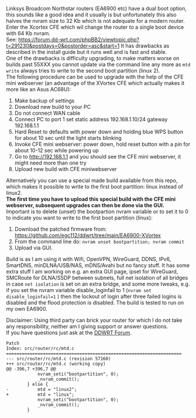 Linksys Broadcom Northstar routers (EA6900 etc) have a dual boot option, this sounds like a good idea and it usually is but unfortunately this also halves the nvram size to 32 Kb which is not adequate for a modern router.  
Enter the Xcortex CFE which wil change the router to a single boot device with 64 Kb nvram.   
See: https://forum.dd-wrt.com/phpBB2/viewtopic.php?t=291230&postdays=0&postorder=asc&start=1 It has drawbacks as described in the install guide but it runs well and is fast and stable.  
One of the drawbacks is difficulty upgrading, to make matters worse on builds past 55XXX you cannot update via the command line any more as `mtd write` always tries to write to the second boot partition (linux 2).  
The following procedure can be used to upgrade with the help of the CFE mini webserver (an advantage of the XVortex CFE which actually makes it more like an Asus AC68U):  
1.	Make backup of settings  
2.	Download new build to your PC  
3.	Do not connect WAN cable  
4.	Connect PC to port 1 set static address 192.168.1.10/24 gateway 192.168.1.1  
5.	Hard Reset to defaults with power down  and holding blue WPS button for about 10 sec until the light starts blinking 
6.	Invoke CFE mini webserver: power down, hold reset button with a pin for about 10-12 sec while powering up  
7.	Go to http://192.168.1.1 and you should see the CFE mini webserver, it might need more than one try  
8.	Upload new build with CFE miniwebserver

Alternatively you can use a special made build available from this repo, which makes it possible to write to the first boot partition: linux instead of linux2.  
**The first time you have to upload this special build with the CFE mini webserver, subsequent upgrades can then be done via the GUI.**  
Important is to delete (unset) the bootpartion nvram variable or to set it to 0 to indicate you want to write to the first boot partition (linux): 
1. Download the patched firmware from: https://github.com/egc112/ddwrt/tree/main/EA6900-XVortex  
2. From the command line do: `nvram unset bootpartition; nvram commit`  
3. Upload via GUI.  
  
Build is as I am using it with Wifi, OpenVPN, WireGuard, DDNS, IPv6, SmartDNS, minDLNA/USB/NAS, mDNS/Avahi but no fancy stuff.
It has some extra stuff I am working on e.g. an extra GUI page, ipset for WireGuard, SMCRoute for DLNA/SSDP between subnets, full net isolation of all bridges in case `net isolation` is set on an extra bridge, and some more tweaks, e.g. if you set the nvram variable disable_loginfail to 1 (`nvram set disable_loginfail=1` ) then the lockout of login after three failed logins is disabled and the flood protection is disabled.
The build is tested to run on my own EA6900.  

Disclaimer: Using third party can brick your router for which I do not take any responsibility, neither am I giving support or answer questions.  
If you have questions just ask at the [DDWRT Forum](https://forum.dd-wrt.com/phpBB2/index.php).  
  
```
Patch
Index: src/router/rc/mtd.c
===================================================================
--- src/router/rc/mtd.c	(revision 57160)
+++ src/router/rc/mtd.c	(working copy)
@@ -396,7 +396,7 @@
 			nvram_seti("bootpartition", 0);
 			_nvram_commit();
 		} else {
-			mtd = "linux2";
+			mtd = "linux";
 			nvram_seti("bootpartition", 0);
 			_nvram_commit();
 		}
```
